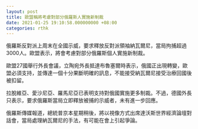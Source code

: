 ```yaml
---
layout: post
title: 歐盟稱將考慮對部分俄羅斯人實施新制裁
date: 2021-01-25 19:10:58.000000000 +08:00
categories: rthk
---
```


俄羅斯反對派上周末在全國示威，要求釋放反對派領袖納瓦爾尼，當局拘捕超過3000人。歐盟表示，將會考慮對部分俄羅斯個人實施新制裁。

歐盟27國舉行外長會議，立陶宛外長抵達布魯塞爾時表示，俄國正出現轉變，歐盟必須支持，並傳達一個十分果斷明確的訊息，不能接受納瓦爾尼接受治療回國後被扣留。

拉脫維亞、愛沙尼亞、羅馬尼亞已表明支持對俄國實施更多制裁。不過，德國外長只表示，要求俄羅斯當局立即釋放被捕的示威者，未有進一步回應。

俄羅斯傳媒報道，總統普京本星期稍後，將以視像方式出席達沃斯世界經濟論壇對話會，當局處理納瓦爾尼的手法，有可能在會上引起爭論。
